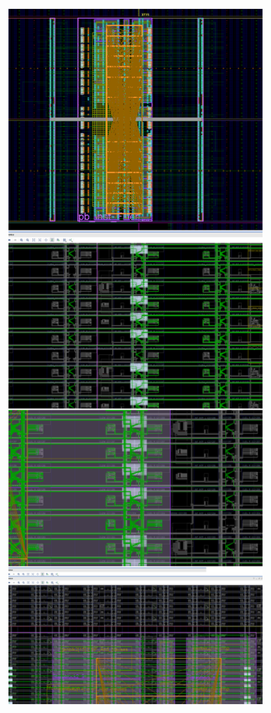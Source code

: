 ![After P&R](Screenshots/Placed&Routed.png)
![Border Left](Screenshots/RegularRoutingOnBorderLeft.png)
![Border Right](Screenshots/RegularRoutingOnBorderRight.png)
![Border Top](Screenshots/TopBorder.png)
